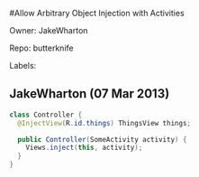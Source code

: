 #Allow Arbitrary Object Injection with Activities

Owner: JakeWharton

Repo: butterknife

Labels: 

## JakeWharton (07 Mar 2013)

``` java
class Controller {
  @InjectView(R.id.things) ThingsView things;

  public Controller(SomeActivity activity) {
    Views.inject(this, activity);
  }
}
```


